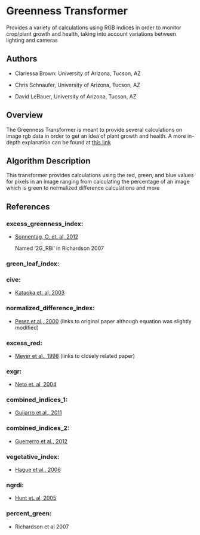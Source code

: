 # Greenness Transformer
Provides a variety of calculations using RGB indices in order to monitor crop/plant
growth and health, taking into account variations between lighting and cameras

## Authors
* Clariessa Brown: University of Arizona, Tucson, AZ

* Chris Schnaufer, University of Arizona, Tucson, AZ

* David LeBauer, University of Arizona, Tucson, AZ



## Overview
The Greenness Transformer is meant to provide several calculations on image rgb data in order to get an idea of plant growth and
health. A more in-depth explanation can be found at [this link](https://docs.google.com/document/d/1cAm5w1Bs6dB1SHgf-HVmwwbebLhbZMUvTkXLtas_-xI/edit)

## Algorithm Description
This transformer provides calculations using the red, green, and blue values for pixels in an image ranging from calculating the
percentage of an image which is green to normalized difference calculations and more

## References


### excess_greenness_index: 
* [Sonnentag, O. et. al, 2012](https://www.sciencedirect.com/science/article/pii/S0168192311002851)

    Named ‘2G_RBi’ in Richardson 2007

### green_leaf_index:

### cive: 
* [Kataoka et. al, 2003](https://ieeexplore.ieee.org/document/1225492)

### normalized_difference_index: 
* [Perez et al., 2000](https://www.sciencedirect.com/science/article/pii/S016816999900068X) (links to original paper although equation was slightly modified)

### excess_red:
* [Meyer et al., 1998](https://pdfs.semanticscholar.org/189a/08841373be95d474394a39f2693a7813b2d7.pdf) (links to closely related paper)

### exgr: 
* [Neto et. al, 2004](https://search.proquest.com/docview/305161252?pq-origsite=gscholar)

### combined_indices_1:

* [Guijarro et al., 2011](https://www.sciencedirect.com/science/article/pii/S0168169910001924)

### combined_indices_2: 
* [Guerrerro et al., 2012](https://www.sciencedirect.com/science/article/abs/pii/S0957417412005635)

### vegetative_index: 
* [Hague et al., 2006](https://link.springer.com/article/10.1007/s11119-005-6787-1)

### ngrdi:
* [Hunt et. al, 2005](https://link.springer.com/article/10.1007/s11119-005-2324-5)

### percent_green:
* Richardson et al 2007